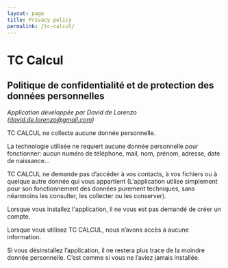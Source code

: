 ```yaml
---
layout: page
title: Privacy policy
permalink: /tc-calcul/
---
```



# TC Calcul

## Politique de confidentialité et de protection des données personnelles

*Application développée par David de Lorenzo (david.de.lorenzo@gmail.com)*



TC CALCUL ne collecte aucune donnée personnelle.

La technologie utilisée ne requiert aucune donnée personnelle pour fonctionner: aucun numéro de téléphone, mail, nom, prénom, adresse, date de naissance…

TC CALCUL ne demande pas d’accéder à vos contacts, à vos fichiers ou à quelque autre donnée qui vous appartient (L'application utilise simplement pour son fonctionnement des données purement techniques, sans néanmoins les consulter, les collecter ou les conserver).

Lorsque vous installez l'application, il ne vous est pas demandé de créer un compte.

Lorsque vous utilisez TC CALCUL, nous n’avons accès à aucune information.

Si vous désinstallez l’application, il ne restera plus trace de la moindre donnée personnelle. C’est comme si vous ne l’aviez jamais installée.
